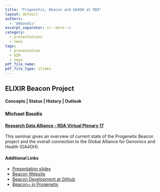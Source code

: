 ```yaml
---
title: "Progenetix, Beacon and GA4GH at RDA"
layout: default
authors:
  - '@mbaudis'
excerpt_separator: <!--more-->
category:
  - presentations
  - news
tags:
  - presentation
  - UZH
  - news
pdf_file_name:
pdf_file_type: slides
---
```


## ELIXIR Beacon Project
#### Concepts | Status | History | Outlook
### Michael Baudis
#### [Research Data Alliance - RDA Virtual Plenary 17](https://rda-idcc.junolive.co/RDAVP17)

This seminar gives an overview of current state of the Progenetix Beacon project
and the overall connection to the Global Alliance for Genomics and Health (GA4GH).

<!--more-->


#### Additional Links

* [Presentation slides](https://info.baudisgroup.org/pdf/2021-04-20___Michael-Baudis__ELIXIR-Beacon__RDA.pdf)
* [Beacon Website](https://beacon-project.io)
* [Beacon Development at Github](https://github.com/ga4gh-beacon)
* [Beacon+ in Progenetix](https://progenetix.org/beaconplus-instances/beaconplus/)

